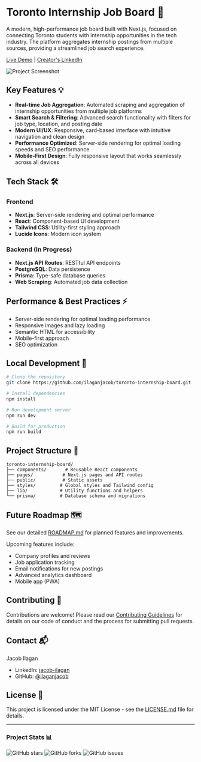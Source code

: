# Toronto Internship Job Board 🚀

A modern, high-performance job board built with Next.js, focused on connecting Toronto students with internship opportunities in the tech industry. The platform aggregates internship postings from multiple sources, providing a streamlined job search experience.

[Live Demo](your-deployment-url) | [Creator's LinkedIn](https://linkedin.com/in/jacob-ilagan)

![Project Screenshot](screenshot-url)

## Key Features 💡

- **Real-time Job Aggregation**: Automated scraping and aggregation of internship opportunities from multiple job platforms
- **Smart Search & Filtering**: Advanced search functionality with filters for job type, location, and posting date
- **Modern UI/UX**: Responsive, card-based interface with intuitive navigation and clean design
- **Performance Optimized**: Server-side rendering for optimal loading speeds and SEO performance
- **Mobile-First Design**: Fully responsive layout that works seamlessly across all devices

## Tech Stack 🛠️

### Frontend

- **Next.js**: Server-side rendering and optimal performance
- **React**: Component-based UI development
- **Tailwind CSS**: Utility-first styling approach
- **Lucide Icons**: Modern icon system

### Backend (In Progress)

- **Next.js API Routes**: RESTful API endpoints
- **PostgreSQL**: Data persistence
- **Prisma**: Type-safe database queries
- **Web Scraping**: Automated job data collection

## Performance & Best Practices ⚡

- Server-side rendering for optimal loading performance
- Responsive images and lazy loading
- Semantic HTML for accessibility
- Mobile-first approach
- SEO optimization

## Local Development 🔧

```bash
# Clone the repository
git clone https://github.com/ilaganjacob/toronto-internship-board.git

# Install dependencies
npm install

# Run development server
npm run dev

# Build for production
npm run build
```

## Project Structure 📁

```
toronto-internship-board/
├── components/       # Reusable React components
├── pages/           # Next.js pages and API routes
├── public/          # Static assets
├── styles/         # Global styles and Tailwind config
├── lib/            # Utility functions and helpers
└── prisma/         # Database schema and migrations
```

## Future Roadmap 🗺️

See our detailed [ROADMAP.md](./ROADMAP.md) for planned features and improvements.

Upcoming features include:

- Company profiles and reviews
- Job application tracking
- Email notifications for new postings
- Advanced analytics dashboard
- Mobile app (PWA)

## Contributing 🤝

Contributions are welcome! Please read our [Contributing Guidelines](CONTRIBUTING.md) for details on our code of conduct and the process for submitting pull requests.

## Contact 📬

Jacob Ilagan

- LinkedIn: [jacob-ilagan](https://linkedin.com/in/jacob-ilagan)
- GitHub: [@ilaganjacob](https://github.com/ilaganjacob)

## License 📝

This project is licensed under the MIT License - see the [LICENSE.md](LICENSE.md) file for details.

---

### Project Stats 📊

![GitHub stars](https://img.shields.io/github/stars/ilaganjacob/toronto-internship-board)
![GitHub forks](https://img.shields.io/github/forks/ilaganjacob/toronto-internship-board)
![GitHub issues](https://img.shields.io/github/issues/ilaganjacob/toronto-internship-board)
